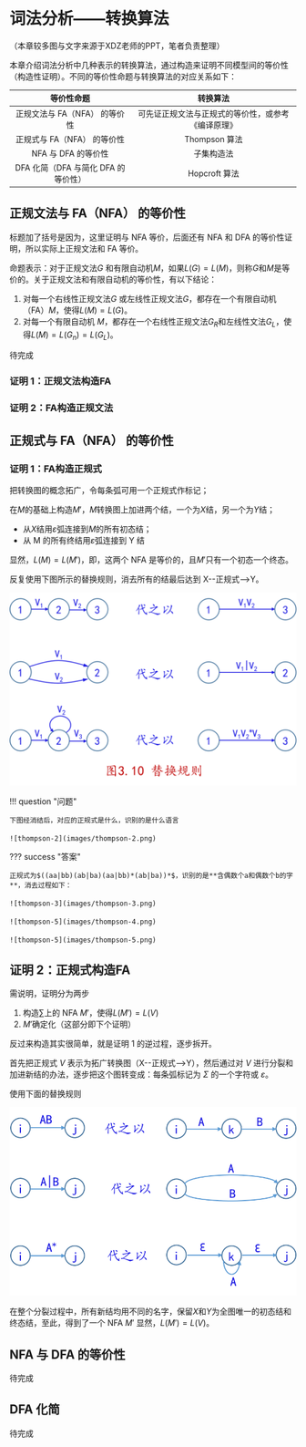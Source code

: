 # 词法分析——转换算法

（本章较多图与文字来源于XDZ老师的PPT，笔者负责整理）

本章介绍词法分析中几种表示的转换算法，通过构造来证明不同模型间的等价性（构造性证明）。不同的等价性命题与转换算法的对应关系如下：

|             等价性命题              |                      转换算法                      |
| :---------------------------------: | :------------------------------------------------: |
|    正规文法与 FA（NFA） 的等价性    | 可先证正规文法与正规式的等价性，或参考《编译原理》 |
|     正规式与 FA（NFA） 的等价性     |                   Thompson 算法                    |
|         NFA 与 DFA 的等价性         |                     子集构造法                     |
| DFA 化简（DFA 与简化 DFA 的等价性） |                   Hopcroft 算法                    |

## 正规文法与 FA（NFA） 的等价性

标题加了括号是因为，这里证明与 NFA 等价，后面还有 NFA 和 DFA 的等价性证明，所以实际上正规文法和 FA 等价。

命题表示：对于正规文法$G$ 和有限自动机$M$，如果$L(G) = L(M)$，则称$G$和$M$是等价的。关于正规文法和有限自动机的等价性，有以下结论：

1. 对每一个右线性正规文法$G$ 或左线性正规文法$G$，都存在一个有限自动机（FA）$M$，使得$L(M) = L(G)$。
2. 对每一个有限自动机 $M$，都存在一个右线性正规文法$G_R$和左线性文法$G_L$，使得$L(M) = L(G_n) = L(G_L)$。

<!-- TODO -->

待完成

### 证明 1：正规文法构造FA

### 证明 2：FA构造正规文法

## 正规式与 FA（NFA） 的等价性

### 证明 1：FA构造正规式

把转换图的概念拓广，令每条弧可用一个正规式作标记；

在$M$的基础上构造$M'$，$M$转换图上加进两个结，一个为$X$结，另一个为$Y$结；

- 从$X$结用$ε$弧连接到$M$的所有初态结；
- 从 M 的所有终结用$ε$弧连接到 Y 结

显然，$L(M)=L(M')$，即，这两个 NFA 是等价的，且$M'$只有一个初态一个终态。

反复使用下图所示的替换规则，消去所有的结最后达到 X--正规式-->Y。

![thompson-1](images/thompson-1.png)

!!! question "问题"

    下图经消结后，对应的正规式是什么，识别的是什么语言

    ![thompson-2](images/thompson-2.png)

??? success "答案"

    正规式为$((aa|bb)(ab|ba)(aa|bb)*(ab|ba))*$，识别的是**含偶数个a和偶数个b的字**，消去过程如下：

    ![thompson-3](images/thompson-3.png)

    ![thompson-5](images/thompson-4.png)

    ![thompson-5](images/thompson-5.png)

## 证明 2：正规式构造FA

需说明，证明分为两步

1. 构造$\sum$上的 NFA $M'$，使得$L(M')=L(V)$
2. $M'$确定化（这部分即下个证明）

反过来构造其实很简单，就是证明 1 的逆过程，逐步拆开。

首先把正规式 $V$ 表示为拓广转换图（X--正规式-->Y），然后通过对 $V$ 进行分裂和加进新结的办法，逐步把这个图转变成：每条弧标记为 $Σ$ 的一个字符或 $ε$。

使用下面的替换规则

![thompson-6](images/thompson-6.png)

在整个分裂过程中，所有新结均用不同的名字，保留$X$和$Y$为全图唯一的初态结和终态结，至此，得到了一个 NFA $M'$
显然，$L(M')=L(V)$。

## NFA 与 DFA 的等价性

<!-- TODO -->

待完成

## DFA 化简

<!-- TODO -->

待完成